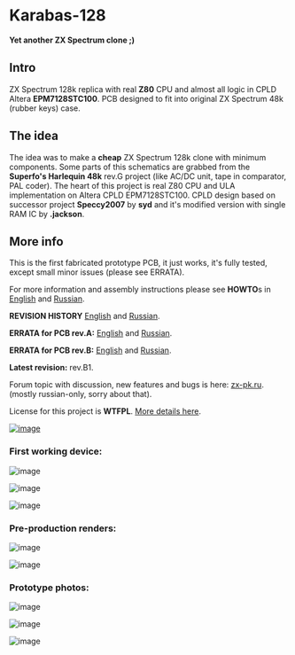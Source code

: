 # Karabas-128

**Yet another ZX Spectrum clone ;)**

## Intro

ZX Spectrum 128k replica with real **Z80** CPU and almost all logic in CPLD Altera **EPM7128STC100**. PCB designed to fit into original ZX Spectrum 48k (rubber keys) case.

## The idea

The idea was to make a **cheap** ZX Spectrum 128k clone with minimum components. Some parts of this schematics are grabbed from the **Superfo's Harlequin 48k** rev.G project (like AC/DC unit, tape in comparator, PAL coder). The heart of this project is real Z80 CPU and ULA implementation on Altera CPLD EPM7128STC100. CPLD design based on successor project **Speccy2007** by **syd** and it's modified version with single RAM IC by **.jackson**.

## More info

This is the first fabricated prototype PCB, it just works, it's fully tested, except small minor issues (please see ERRATA). 

For more information and assembly instructions please see **HOWTO**s in [English](https://github.com/andykarpov/karabas-128/blob/master/HOWTO-en.md) and [Russian](https://github.com/andykarpov/karabas-128/blob/master/HOWTO-ru.md).

**REVISION HISTORY** [English](https://github.com/andykarpov/karabas-128/blob/master/REVISIONHISTORY-en.md) and [Russian](https://github.com/andykarpov/karabas-128/blob/master/REVISIONHISTORY-ru.md).

**ERRATA for PCB rev.A:** [English](https://github.com/andykarpov/karabas-128/blob/master/ERRATA-revA-en.md) and [Russian](https://github.com/andykarpov/karabas-128/blob/master/ERRATA-revA-ru.md).

**ERRATA for PCB rev.B:** [English](https://github.com/andykarpov/karabas-128/blob/master/ERRATA-revB-en.md) and [Russian](https://github.com/andykarpov/karabas-128/blob/master/ERRATA-revB-ru.md).

**Latest revision:** rev.B1.

Forum topic with discussion, new features and bugs is here: [zx-pk.ru](http://zx-pk.ru/threads/27724-karabas-128.html). (mostly russian-only, sorry about that).

License for this project is **WTFPL**. [More details here](https://github.com/andykarpov/karabas-128/blob/master/LICENSE.md).


[![image](https://statics3.seeedstudio.com/assets/img/fusion/gallery_page/gallery_bedge.png)
](https://www.seeedstudio.com/Karabas-128-rev-A-g-1008690)


### First working device:

![image](https://github.com/andykarpov/karabas-128/raw/master/docs/progress10.jpg)

![image](https://github.com/andykarpov/karabas-128/raw/master/docs/progress11.jpg)

![image](https://github.com/andykarpov/karabas-128/raw/master/docs/progress12.jpg)


### Pre-production renders:

![image](https://github.com/andykarpov/karabas-128/raw/master/docs/progress9.png)

![image](https://github.com/andykarpov/karabas-128/raw/master/docs/progress8.png)


### Prototype photos:

![image](https://github.com/andykarpov/karabas-128/raw/master/docs/progress6.jpg)

![image](https://github.com/andykarpov/karabas-128/raw/master/docs/progress4.jpg)

![image](https://github.com/andykarpov/karabas-128/raw/master/docs/progress5.jpg)

